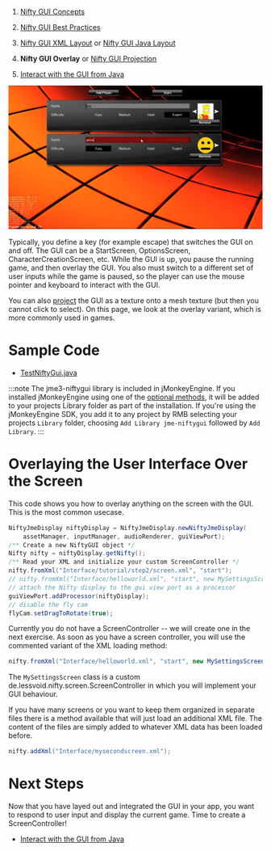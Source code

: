 1.  [Nifty GUI Concepts](../../jme3/advanced/nifty_gui)

2.  [Nifty GUI Best
    Practices](../../jme3/advanced/nifty_gui_best_practices)

3.  [Nifty GUI XML Layout](../../jme3/advanced/nifty_gui_xml_layout)
    or [Nifty GUI Java
    Layout](../../jme3/advanced/nifty_gui_java_layout)

4.  **Nifty GUI Overlay** or [Nifty GUI
    Projection](../../jme3/advanced/nifty_gui_projection)

5.  [Interact with the GUI from
    Java](../../jme3/advanced/nifty_gui_java_interaction)

![nifty-gui-example.png](/images/jme3/advanced/nifty-gui-example.png)

Typically, you define a key (for example escape) that switches the GUI
on and off. The GUI can be a StartScreen, OptionsScreen,
CharacterCreationScreen, etc. While the GUI is up, you pause the running
game, and then overlay the GUI. You also must switch to a different set
of user inputs while the game is paused, so the player can use the mouse
pointer and keyboard to interact with the GUI.

You can also [project](../../jme3/advanced/nifty_gui_projection) the
GUI as a texture onto a mesh texture (but then you cannot click to
select). On this page, we look at the overlay variant, which is more
commonly used in games.

Sample Code
===========

-   [TestNiftyGui.java](https://github.com/jMonkeyEngine/jmonkeyengine/blob/master/jme3-examples/src/main/java/jme3test/niftygui/TestNiftyGui.java)

:::note
The jme3-niftygui library is included in jMonkeyEngine. If you installed
jMonkeyEngine using one of the [optional
methods](../../documentation.xml#install), it will be added to your
projects Library folder as part of the installation. If you're using the
jMonkeyEngine SDK, you add it to any project by RMB selecting your
projects `Library` folder, choosing `Add Library jme-niftygui` followed
by `Add Library`.
:::

Overlaying the User Interface Over the Screen
=============================================

This code shows you how to overlay anything on the screen with the GUI.
This is the most common usecase.

```java
NiftyJmeDisplay niftyDisplay = NiftyJmeDisplay.newNiftyJmeDisplay(
    assetManager, inputManager, audioRenderer, guiViewPort);
/** Create a new NiftyGUI object */
Nifty nifty = niftyDisplay.getNifty();
/** Read your XML and initialize your custom ScreenController */
nifty.fromXml("Interface/tutorial/step2/screen.xml", "start");
// nifty.fromXml("Interface/helloworld.xml", "start", new MySettingsScreen(data));
// attach the Nifty display to the gui view port as a processor
guiViewPort.addProcessor(niftyDisplay);
// disable the fly cam
flyCam.setDragToRotate(true);
```

Currently you do not have a ScreenController -- we will create one in
the next exercise. As soon as you have a screen controller, you will use
the commented variant of the XML loading method:

```java
nifty.fromXml("Interface/helloworld.xml", "start", new MySettingsScreen());
```

The `MySettingsScreen` class is a custom
de.lessvoid.nifty.screen.ScreenController in which you will implement
your GUI behaviour.

If you have many screens or you want to keep them organized in separate
files there is a method available that will just load an additional XML
file. The content of the files are simply added to whatever XML data has
been loaded before.

```java
nifty.addXml("Interface/mysecondscreen.xml");
```

Next Steps
==========

Now that you have layed out and integrated the GUI in your app, you want
to respond to user input and display the current game. Time to create a
ScreenController!

-   [Interact with the GUI from
    Java](../../jme3/advanced/nifty_gui_java_interaction)
